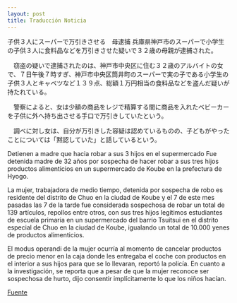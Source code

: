 ```yaml
---
layout: post
title: Traducción Noticia
---
```


子供３人にスーパーで万引きさせる　母逮捕
兵庫県神戸市のスーパーで小学生の子供３人に食料品などを万引きさせた疑いで３２歳の母親が逮捕された。

　窃盗の疑いで逮捕されたのは、神戸市中央区に住む３２歳のアルバイトの女で、７日午後７時すぎ、神戸市中央区筒井町のスーパーで実の子である小学生の子供３人とキャベツなど１３９点、総額１万円相当の食料品などを盗んだ疑いが持たれている。

　警察によると、女は少額の商品をレジで精算する間に商品を入れたベビーカーを子供に外へ持ち出させる手口で万引きしていたという。

　調べに対し女は、自分が万引きした容疑は認めているものの、子どもがやったことについては「黙認していた」と話しているという。

Detienen a madre que hacia robar a sus 3 hijos en el supermercado
Fue detenida madre de 32 años por sospecha de hacer robar a sus tres hijos productos alimenticios en un supermercado de Koube en la prefectura de Hyogo.

La mujer, trabajadora de medio tiempo, detenida por sospecha de robo es residente del distrito de Chuo en la ciudad de Koube y el 7 de este mes pasadas las 7 de la tarde fue considerada sospechosa de robar un total de 139 artículos, repollos entre otros, con sus tres hijos legítimos estudiantes de escuela primaria en un supermercado del barrio Tsuitsui en el distrito especial de Chuo en la ciudad de Koube, igualando un total de 10.000 yenes de productos alimenticios. 

El modus operandi de la mujer ocurría al momento de cancelar productos de precio menor en la caja donde les entregaba el coche con productos en el interior a sus hijos para que se lo llevaran, reportó la policía.
En cuanto a la investigación, se reporta que a pesar de que la mujer reconoce ser sospechosa de hurto, dijo consentir implícitamente lo que los niños hacían.


<a href="https://headlines.yahoo.co.jp/videonews/nnn?a=20171008-00000038-nnn-soci">Fuente</a>
